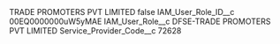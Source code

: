 <?xml version="1.0" encoding="UTF-8"?>
<CustomMetadata xmlns="http://soap.sforce.com/2006/04/metadata" xmlns:xsi="http://www.w3.org/2001/XMLSchema-instance" xmlns:xsd="http://www.w3.org/2001/XMLSchema">
    <label>TRADE PROMOTERS PVT LIMITED</label>
    <protected>false</protected>
    <values>
        <field>IAM_User_Role_ID__c</field>
        <value xsi:type="xsd:string">00EQ0000000uW5yMAE</value>
    </values>
    <values>
        <field>IAM_User_Role__c</field>
        <value xsi:type="xsd:string">DFSE-TRADE PROMOTERS PVT LIMITED</value>
    </values>
    <values>
        <field>Service_Provider_Code__c</field>
        <value xsi:type="xsd:string">72628</value>
    </values>
</CustomMetadata>
